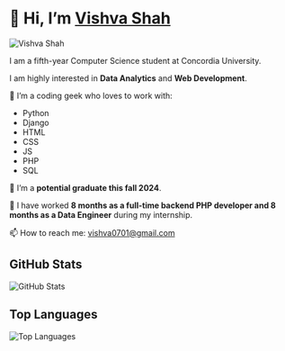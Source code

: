 # 👋 Hi, I’m [Vishva Shah](https://vish07012001.github.io/)

![Vishva Shah](https://readme-typing-svg.herokuapp.com/?lines=Vishva+Shah;Web+developer&font=Fira%20Code&width=440&height=45&color=68C3D4&vCenter=true&size=21)

I am a fifth-year Computer Science student at Concordia University.

I am highly interested in **Data Analytics** and **Web Development**.

👀 I’m a coding geek who loves to work with:
- Python
- Django
- HTML
- CSS
- JS
- PHP
- SQL

🌱 I’m a **potential graduate this fall 2024**.

💞️ I have worked **8 months as a full-time backend PHP developer and 8 months as a Data Engineer** during my internship.

📫 How to reach me: [vishva0701@gmail.com](mailto:vishva0701@gmail.com)

## GitHub Stats

![GitHub Stats](https://github-readme-stats.vercel.app/api?username=vish07012001&theme=highcontrast&show_icons=true&count_private=true)

## Top Languages

![Top Languages](https://github-readme-stats.vercel.app/api/top-langs/?username=vish07012001&langs_count=30&layout=compact&hide_border=true)
